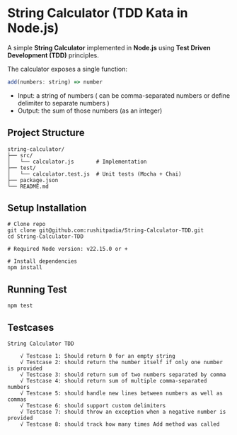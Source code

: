 # String Calculator (TDD Kata in Node.js)

A simple **String Calculator** implemented in **Node.js** using **Test Driven Development (TDD)** principles.  

The calculator exposes a single function:  

```js
add(numbers: string) => number
```
* Input: a string of numbers ( can be comma-separated numbers or define delimiter to separate numbers )
* Output: the sum of those numbers (as an integer)


## Project Structure
```
string-calculator/
├── src/
│   └── calculator.js       # Implementation
├── test/
│   └── calculator.test.js  # Unit tests (Mocha + Chai)
├── package.json
└── README.md
```

## Setup Installation
```
# Clone repo
git clone git@github.com:rushitpadia/String-Calculator-TDD.git
cd String-Calculator-TDD

# Required Node version: v22.15.0 or +

# Install dependencies
npm install
```

## Running Test
```
npm test
```

## Testcases
```
String Calculator TDD

    √ Testcase 1: Should return 0 for an empty string
    √ Testcase 2: should return the number itself if only one number is provided
    √ Testcase 3: should return sum of two numbers separated by comma
    √ Testcase 4: should return sum of multiple comma-separated numbers
    √ Testcase 5: should handle new lines between numbers as well as commas
    √ Testcase 6: should support custom delimiters
    √ Testcase 7: should throw an exception when a negative number is provided
    √ Testcase 8: should track how many times Add method was called
```